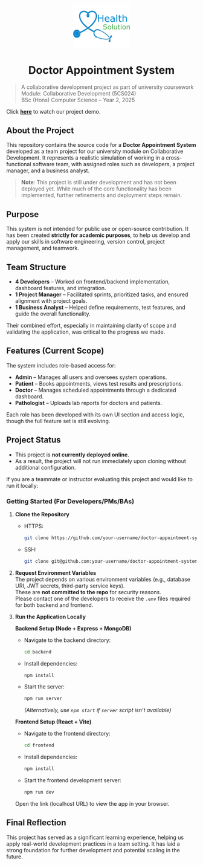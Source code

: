 <p align="center">
  <img src="./Frontend/src/assets/HealthSolutionLogo.png" alt="Project Logo" width="150" />
</p>

<h1 align="center">Doctor Appointment System</h1>

> A collaborative development project as part of university coursework  
> Module: Collaborative Development (5CS024)  
> BSc (Hons) Computer Science – Year 2, 2025
 
<p align="left">
  Click <a href="https://youtu.be/LWEaj4Ujluc" target="_blank"><strong>here</strong></a> to watch our project demo.
</p>

## **About the Project**

This repository contains the source code for a **Doctor Appointment System** developed as a team project for our university module on Collaborative Development. It represents a realistic simulation of working in a cross-functional software team, with assigned roles such as developers, a project manager, and a business analyst.

> **Note**: This project is still under development and has not been deployed yet. While much of the core functionality has been implemented, further refinements and deployment steps remain.

## Purpose

This system is not intended for public use or open-source contribution. It has been created **strictly for academic purposes**, to help us develop and apply our skills in software engineering, version control, project management, and teamwork.

## Team Structure

* **4 Developers** – Worked on frontend/backend implementation, dashboard features, and integration.
* **1 Project Manager** – Facilitated sprints, prioritized tasks, and ensured alignment with project goals.
* **1 Business Analyst** – Helped define requirements, test features, and guide the overall functionality.

Their combined effort, especially in maintaining clarity of scope and validating the application, was critical to the progress we made.

## Features (Current Scope)

The system includes role-based access for:

* **Admin** – Manages all users and oversees system operations.
* **Patient** – Books appointments, views test results and prescriptions.
* **Doctor** – Manages scheduled appointments through a dedicated dashboard.
* **Pathologist** – Uploads lab reports for doctors and patients.

Each role has been developed with its own UI section and access logic, though the full feature set is still evolving.

## Project Status

* This project is **not currently deployed online**.
* As a result, the project will not run immediately upon cloning without additional configuration.

If you are a teammate or instructor evaluating this project and would like to run it locally:

### Getting Started (For Developers/PMs/BAs)

1. **Clone the Repository**

   * HTTPS:  
     ```bash
     git clone https://github.com/your-username/doctor-appointment-system.git
     ```

   * SSH:  
     ```bash
     git clone git@github.com:your-username/doctor-appointment-system.git
     ```

2. **Request Environment Variables**  
   The project depends on various environment variables (e.g., database URI, JWT secrets, third-party service keys).  
   These are **not committed to the repo** for security reasons.  
   Please contact one of the developers to receive the `.env` files required for both backend and frontend.

3. **Run the Application Locally**

   **Backend Setup (Node + Express + MongoDB)**  
   - Navigate to the backend directory:
     ```bash
     cd backend
     ```
   - Install dependencies:
     ```bash
     npm install
     ```
   - Start the server:
     ```bash
     npm run server
     ```
     _(Alternatively, use `npm start` if `server` script isn’t available)_

   **Frontend Setup (React + Vite)**  
   - Navigate to the frontend directory:
     ```bash
     cd frontend
     ```
   - Install dependencies:
     ```bash
     npm install
     ```
   - Start the frontend development server:
     ```bash
     npm run dev
     ```

   Open the link (localhost URL) to view the app in your browser.

## Final Reflection

This project has served as a significant learning experience, helping us apply real-world development practices in a team setting. It has laid a strong foundation for further development and potential scaling in the future.
